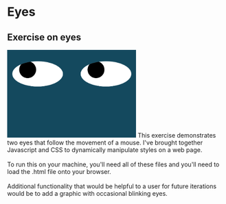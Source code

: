 # Eyes
## Exercise on eyes
<img src= "eyes.png" width='300'/>
This exercise demonstrates two eyes that follow the movement of a mouse. I've brought together Javascript and CSS to dynamically manipulate styles on a web page.
<br></br>
To run this on your machine, you'll need all of these files and you'll need to load the .html file onto your browser.
<br></br>
Additional functionality that would be helpful to a user for future iterations would be to add a graphic with occasional blinking eyes.
